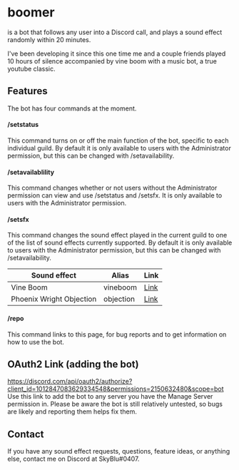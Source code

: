 # boomer
is a bot that follows any user into a Discord call, and plays a sound effect randomly within 20 minutes.

I've been developing it since this one time me and a couple friends played 10 hours of silence accompanied by vine boom with a music bot, a true youtube classic.

## Features
The bot has four commands at the moment.

#### /setstatus
This command turns on or off the main function of the bot, specific to each individual guild. By default it is only available to users with the Administrator permission, but this can be changed with /setavailability.

#### /setavailablility
This command changes whether or not users without the Administrator permission can view and use /setstatus and /setsfx. It is only available to users with the Administrator permission.

#### /setsfx
This command changes the sound effect played in the current guild to one of the list of sound effects currently supported. By default it is only available to users with the Administrator permission, but this can be changed with /setavailability.

Sound effect | Alias    | Link
------------ | -------- | ----
Vine Boom    | vineboom | [Link](https://www.youtube.com/watch?v=829pvBHyG6I)
Phoenix Wright Objection | objection | [Link](https://www.youtube.com/watch?v=829pvBHyG6I)

#### /repo
This command links to this page, for bug reports and to get information on how to use the bot.

## OAuth2 Link (adding the bot)
https://discord.com/api/oauth2/authorize?client_id=1012847083629334548&permissions=2150632480&scope=bot
Use this link to add the bot to any server you have the Manage Server permission in. Please be aware the bot is still relatively untested, so bugs are likely and reporting them helps fix them.

## Contact
If you have any sound effect requests, questions, feature ideas, or anything else, contact me on Discord at SkyBlu#0407.
